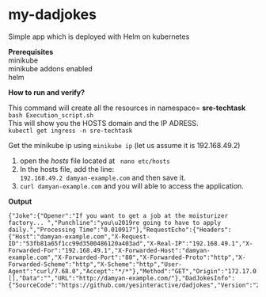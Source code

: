 # my-dadjokes
Simple app which is deployed with Helm on kubernetes  

**Prerequisites**  
 minikube  
 minikube addons enabled  
 helm  

**How to run and verify?**  

This command will create all the resources in namespace= **sre-techtask**  
`bash Execution_script.sh`  
 This will show you the HOSTS domain and the IP ADRESS.  
`kubectl get ingress -n sre-techtask` 
  
 Get the minikube ip using `minikube ip` (let us assume it is 192.168.49.2)  
  
1. open the *hosts* file located at ` nano etc/hosts`   
2. In  the hosts file, add the line:  
`192.168.49.2 damyan-example.com` and then save it.  
3. `curl damyan-example.com` and you will able to access the application.  
 
**Output**
```
{"Joke":{"Opener":"If you want to get a job at the moisturizer factory... ","Punchline":"you\u2019re going to have to apply daily.","Processing Time":"0.010917"},"RequestEcho":{"Headers":{"Host":"damyan-example.com","X-Request-ID":"53fb81a65f1cc99d3500486120a403ad","X-Real-IP":"192.168.49.1","X-Forwarded-For":"192.168.49.1","X-Forwarded-Host":"damyan-example.com","X-Forwarded-Port":"80","X-Forwarded-Proto":"http","X-Forwarded-Scheme":"http","X-Scheme":"http","User-Agent":"curl/7.68.0","Accept":"*/*"},"Method":"GET","Origin":"172.17.0.7","URI":"/","Arguments":[],"Data":"","URL":"http://damyan-example.com/"},"DadJokesInfo":{"SourceCode":"https://github.com/yesinteractive/dadjokes","Version":"20211111"}}

```



